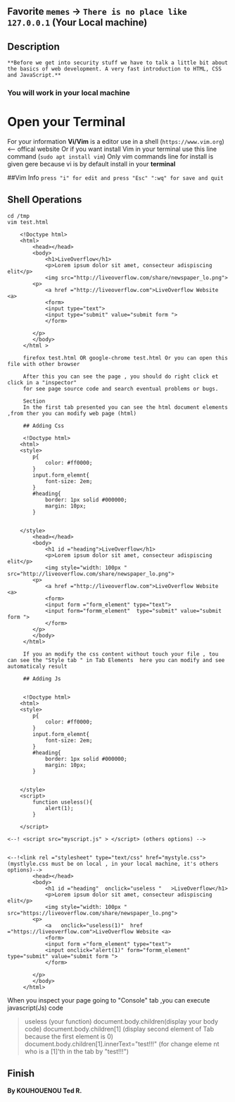  ## Favorite `memes` -> `There is no place like 127.0.0.1` (Your Local machine)

## Description
	**Before we get into security stuff we have to talk a little bit about the basics of web development. A very fast introduction to HTML, CSS and JavaScript.**

 ### You will work in your local machine
# Open your __Terminal__

For your information __Vi/Vim__ is a editor use in a shell (`https://www.vim.org`) <-- offical website 
Or if you want install Vim in your terminal use this line command (`sudo apt install vim`)
Only vim commands line for install is given gere because vi is by default install in your __terminal__

##Vim Info 
`press "i" for edit and press "Esc" ":wq" for save and quit` 
## Shell Operations
	cd /tmp
	vim test.html 

		<!Doctype html> 
		<html>
			<head></head>
			<body>
				<h1>LiveOverflow</h1>
				<p>Lorem ipsum dolor sit amet, consecteur adispiscing elit</p>
				<img src="http://liveoverflow.com/share/newspaper_lo.png">
			<p>
				<a href ="http://liveoverflow.com">LiveOverflow Website <a>
				<form>
				<input type="text">
				<input type="submit" value="submit form ">
				</form>
				
			</p>		
			</body>		
		 </html > 
		 
		 firefox test.html OR google-chrome test.html Or you can open this file with other browser
		 
		 After this you can see the page , you should do right click et click in a "inspector"
		 for see page source code and search eventual problems or bugs.
		 
		 Section
		 In the first tab presented you can see the html document elements ,from ther you can modify web page (html)
		 
		 ## Adding Css
		 
		 <!Doctype html> 
		<html>
		<style>
			p{
				color: #ff0000;
			}
			input.form_elemnt{
				font-size: 2em;
			}
			#heading{
				border: 1px solid #000000;
				margin: 10px;
			}
		
		
		</style>
			<head></head>
			<body>
				<h1 id ="heading">LiveOverflow</h1>
				<p>Lorem ipsum dolor sit amet, consecteur adispiscing elit</p>
				<img style="width: 100px " src="http://liveoverflow.com/share/newspaper_lo.png">
			<p>
				<a href ="http://liveoverflow.com">LiveOverflow Website <a>
				<form>
				<input form ="form_element" type="text">
				<input form="formm_element"  type="submit" value="submit form ">
				</form>				
			</p>		
			</body>		
		 </html>
		 
		 If you an modify the css content without touch your file , tou can see the "Style tab " in Tab Elements  here you can modify and see automaticaly result
		 
		 ## Adding Js
		 
			 
		 <!Doctype html> 
		<html>
		<style>
			p{
				color: #ff0000;
			}
			input.form_elemnt{
				font-size: 2em;
			}
			#heading{
				border: 1px solid #000000;
				margin: 10px;
			}
		
		
		</style>
		<script>
			function useless(){
				alert(1);
			}

		</script>		

	<--! <script src="myscript.js" > </script> (others options) -->
		
		
	<--!<link rel ="stylesheet" type="text/css" href="mystyle.css"> (mystlyle.css must be on local , in your local machine, it's others options)-->
			<head></head>
			<body>
				<h1 id ="heading"  onclick="useless "   >LiveOverflow</h1>
				<p>Lorem ipsum dolor sit amet, consecteur adispiscing elit</p>
				<img style="width: 100px " src="https://liveoverflow.com/share/newspaper_lo.png">
			<p>
				<a   onclick="useless(1)"  href ="https://liveoverflow.com">LiveOverflow Website <a>
				<form>
				<input form ="form_element" type="text">
				<input onclick="alert(1)" form="formm_element"  type="submit" value="submit form ">
				</form>
				
			</p>		
			</body>		
		 </html>
 
When you inspect your page going to "Console" tab ,you can execute javascript(Js) code	 

>useless (your function)
>document.body.children(display your body code)
>document.body.children[1] (display second element of Tab because the first element is 0)
>document.body.children[1].innerText="test!!!" (for change eleme nt who is a [1]'th in the tab by "test!!!")		 	 

## Finish
**By KOUHOUENOU Ted R.**		 
